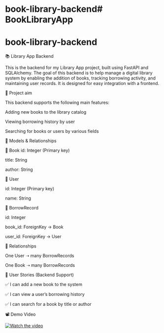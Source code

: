 # book-library-backend#   B o o k L i b r a r y A p p 
# book-library-backend

📚 Library App Backend

This is the backend for my Library App project, built using FastAPI and SQLAlchemy. The goal of this backend is to help manage a digital library system by enabling the addition of books, tracking borrowing activity, and maintaining user records. It is designed for easy integration with a frontend.

📌 Project aim

This backend supports the following main features:

Adding new books to the library catalog

Viewing borrowing history by user

Searching for books or users by various fields

🧍 Models & Relationships

📖 Book
id: Integer (Primary key)

title: String

author: String

👤 User

id: Integer (Primary key)

name: String

📅 BorrowRecord

id: Integer

book_id: ForeignKey → Book

user_id: ForeignKey → User

🔗 Relationships

One User ➝ many BorrowRecords

One Book ➝ many BorrowRecords

🧠 User Stories (Backend Support)

✅ I can add a new book to the system

✅ I can view a user’s borrowing history

✅ I can search for a book by title or author

📽️ Demo Video

[![Watch the video](https://drive.google.com/file/d/1jZKBVU2HN3dyd_lpfLhlDZNmbqqahlbv/view?usp=drive_link)](https://drive.google.com/file/d/1jZKBVU2HN3dyd_lpfLhlDZNmbqqahlbv/view?usp=drive_link)
 
 
